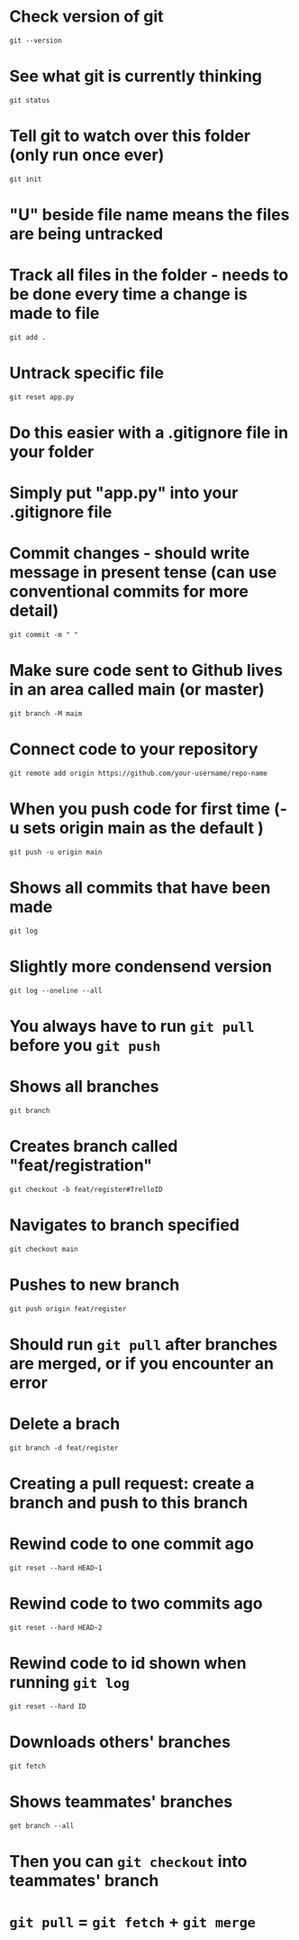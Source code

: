  <!-- BASICS -->
# Check version of git 
`git --version`

# See what git is currently thinking
`git status`

# Tell git to watch over this folder (only run once ever)
`git init`

# "U" beside file name means the files are being untracked

# Track all files in the folder - needs to be done every time a change is made to file 
`git add .`

# Untrack specific file 
`git reset app.py`

# Do this easier with  a .gitignore file in your folder
# Simply put "app.py" into your .gitignore file

# Commit changes - should write message in present tense (can use conventional commits for more detail)
`git commit -m " "`

# Make sure code sent to Github lives in an area called main (or master)
`git branch -M maim`

# Connect code to your repository
`git remote add origin https://github.com/your-username/repo-name`
 
# When you push code for first time (-u sets origin main as the default )
`git push -u origin main`

# Shows all commits that have been made 
`git log`
# Slightly more condensend version 
`git log --oneline --all`

# You always have to run `git pull` before you `git push` 

<!-- BRANCHING  -->

# Shows all branches 
`git branch`

# Creates branch called  "feat/registration"
`git checkout -b feat/register#TrelloID`

# Navigates to branch specified
`git checkout main`

# Pushes to new branch 
`git push origin feat/register`

# Should run `git pull` after branches are merged, or if you encounter an error

# Delete a brach 
`git branch -d feat/register`

# Creating a pull request: create a branch and push to this branch 

<!-- RESET: Only use it when you go back in time on your own branch -->
# Rewind code to one commit ago 
`git reset --hard HEAD~1`
# Rewind code to two commits ago 
`git reset --hard HEAD~2`
# Rewind code to id shown when running `git log`
`git reset --hard ID`

# Downloads others' branches
`git fetch`
# Shows teammates' branches
`get branch --all`
# Then you can `git checkout` into teammates' branch


# `git pull` = `git fetch` + `git merge`